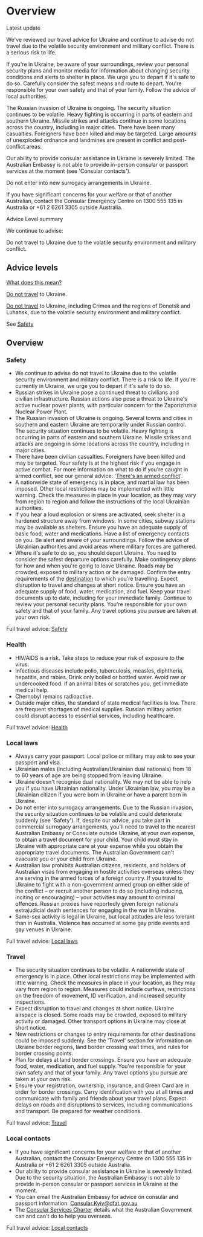 # Overview

Latest update

We've reviewed our travel advice for Ukraine and continue to advise do not travel due to the volatile security environment and military conflict. There is a serious risk to life.  
  
If you're in Ukraine, be aware of your surroundings, review your personal security plans and monitor media for information about changing security conditions and alerts to shelter in place. We urge you to depart if it's safe to do so. Carefully consider the safest means and route to depart. You're responsible for your own safety and that of your family. Follow the advice of local authorities.   
  
The Russian invasion of Ukraine is ongoing. The security situation continues to be volatile. Heavy fighting is occurring in parts of eastern and southern Ukraine. Missile strikes and attacks continue in some locations across the country, including in major cities. There have been many casualties. Foreigners have been killed and may be targeted. Large amounts of unexploded ordnance and landmines are present in conflict and post-conflict areas.  
  
Our ability to provide consular assistance in Ukraine is severely limited. The Australian Embassy is not able to provide in-person consular or passport services at the moment (see 'Consular contacts').  
  
Do not enter into new surrogacy arrangements in Ukraine.  
  
If you have significant concerns for your welfare or that of another Australian, contact the Consular Emergency Centre on 1300 555 135 in Australia or +61 2 6261 3305 outside Australia.

Advice Level summary

We continue to advise:

Do not travel to Ukraine due to the volatile security environment and military conflict.

## Advice levels

[What does this mean?](/before-you-go/travel-advice-explained/)

[Do not travel](https://www.smartraveller.gov.au/consular-services/travel-advice-explained#level4) to Ukraine.

[Do not travel](https://www.smartraveller.gov.au/consular-services/travel-advice-explained#level4) to Ukraine, including Crimea and the regions of Donetsk and Luhansk, due to the volatile security environment and military conflict.

See [Safety](#safety)

## Overview

### Safety

* We continue to advise do not travel to Ukraine due to the volatile security environment and military conflict. There is a risk to life. If you're currently in Ukraine, we urge you to depart if it's safe to do so.
* Russian strikes in Ukraine pose a continued threat to civilians and civilian infrastructure. Russian actions also pose a threat to Ukraine's active nuclear power plants, with particular concern for the Zaporizhzhia Nuclear Power Plant.
* The Russian invasion of Ukraine is ongoing. Several towns and cities in southern and eastern Ukraine are temporarily under Russian control. The security situation continues to be volatile. Heavy fighting is occurring in parts of eastern and southern Ukraine. Missile strikes and attacks are ongoing in some locations across the country, including in major cities.
* There have been civilian casualties. Foreigners have been killed and may be targeted. Your safety is at the highest risk if you engage in active combat. For more information on what to do if you're caught in armed conflict, see our general advice: '[There's an armed conflict](/before-you-go/staying-safe/armed-conflict "Armed conflict")'.
* A nationwide state of emergency is in place, and martial law has been imposed. Other local restrictions may be implemented with little warning. Check the measures in place in your location, as they may vary from region to region and follow the instructions of the local Ukrainian authorities.
* If you hear a loud explosion or sirens are activated, seek shelter in a hardened structure away from windows. In some cities, subway stations may be available as shelters. Ensure you have an adequate supply of basic food, water and medications. Have a list of emergency contacts on you. Be alert and aware of your surroundings. Follow the advice of Ukrainian authorities and avoid areas where military forces are gathered.
* Where it's safe to do so, you should depart Ukraine. You need to consider the safest departure options carefully. Make contingency plans for how and when you're going to leave Ukraine. Roads may be crowded, exposed to military action or be damaged. Confirm the entry requirements of the [destination](https://www.smartraveller.gov.au/destinations) to which you're travelling. Expect disruption to travel and changes at short notice. Ensure you have an adequate supply of food, water, medication, and fuel. Keep your travel documents up to date, including for your immediate family. Continue to review your personal security plans. You're responsible for your own safety and that of your family. Any travel options you pursue are taken at your own risk.

Full travel advice: [Safety](#safety)

### Health

* HIV/AIDS is a risk. Take steps to reduce your risk of exposure to the virus.
* Infectious diseases include polio, tuberculosis, measles, diphtheria, hepatitis, and rabies. Drink only boiled or bottled water. Avoid raw or undercooked food. If an animal bites or scratches you, get immediate medical help.
* Chernobyl remains radioactive.
* Outside major cities, the standard of state medical facilities is low. There are frequent shortages of medical supplies. Russian military action could disrupt access to essential services, including healthcare.

Full travel advice: [Health](#health)

### Local laws

* Always carry your passport. Local police or military may ask to see your passport and visa.
* Ukrainian males (including Australian/Ukrainian dual nationals) from 18 to 60 years of age are being stopped from leaving Ukraine.
* Ukraine doesn't recognise dual nationality. We may not be able to help you if you have Ukrainian nationality. Under Ukrainian law, you may be a Ukrainian citizen if you were born in Ukraine or have a parent born in Ukraine.
* Do not enter into surrogacy arrangements. Due to the Russian invasion, the security situation continues to be volatile and could deteriorate suddenly (see 'Safety'). If, despite our advice, you take part in commercial surrogacy arrangements, you'll need to travel to the nearest Australian Embassy or Consulate outside Ukraine, at your own expense, to obtain a travel document for your child. Your child must stay in Ukraine with appropriate care at your expense while you obtain the appropriate travel documents. The Australian Government can't evacuate you or your child from Ukraine.
* Australian law prohibits Australian citizens, residents, and holders of Australian visas from engaging in hostile activities overseas unless they are serving in the armed forces of a foreign country. If you travel to Ukraine to fight with a non-government armed group on either side of the conflict – or recruit another person to do so (including inducing, inciting or encouraging) – your activities may amount to criminal offences. Russian proxies have reportedly given foreign nationals extrajudicial death sentences for engaging in the war in Ukraine.
* Same-sex activity is legal in Ukraine, but local attitudes are less tolerant than in Australia. Violence has occurred at some gay pride events and gay venues in Ukraine.

Full travel advice: [Local laws](#local-laws)

### Travel

* The security situation continues to be volatile. A nationwide state of emergency is in place. Other local restrictions may be implemented with little warning. Check the measures in place in your location, as they may vary from region to region. Measures could include curfews, restrictions on the freedom of movement, ID verification, and increased security inspections.
* Expect disruption to travel and changes at short notice. Ukraine airspace is closed. Some roads may be crowded, exposed to military activity or damaged. Other transport options in Ukraine may close at short notice.
* New restrictions or changes to entry requirements for other destinations could be imposed suddenly. See the 'Travel' section for information on Ukraine border regions, land border crossing wait times, and rules for border crossing points.
* Plan for delays at land border crossings. Ensure you have an adequate food, water, medication, and fuel supply. You're responsible for your own safety and that of your family. Any travel options you pursue are taken at your own risk.
* Ensure your registration, ownership, insurance, and Green Card are in order for border crossings. Carry identification with you at all times and communicate with family and friends about your travel plans. Expect delays on roads and disruptions to services, including communications and transport. Be prepared for weather conditions.

Full travel advice: [Travel](#travel)

### Local contacts

* If you have significant concerns for your welfare or that of another Australian, contact the Consular Emergency Centre on 1300 555 135 in Australia or +61 2 6261 3305 outside Australia.
* Our ability to provide consular assistance in Ukraine is severely limited. Due to the security situation, the Australian Embassy is not able to provide in-person consular or passport services in Ukraine at the moment.
* You can email the Australian Embassy for advice on consular and passport information: [Consular.Kyiv@dfat.gov.au](mailto:Consular.Kyiv@dfat.gov.au)
* The [Consular Services Charter](/consular-services/consular-services-charter "Consular Services Charter") details what the Australian Government can and can't do to help you overseas.

Full travel advice: [Local contacts](#local-contacts)